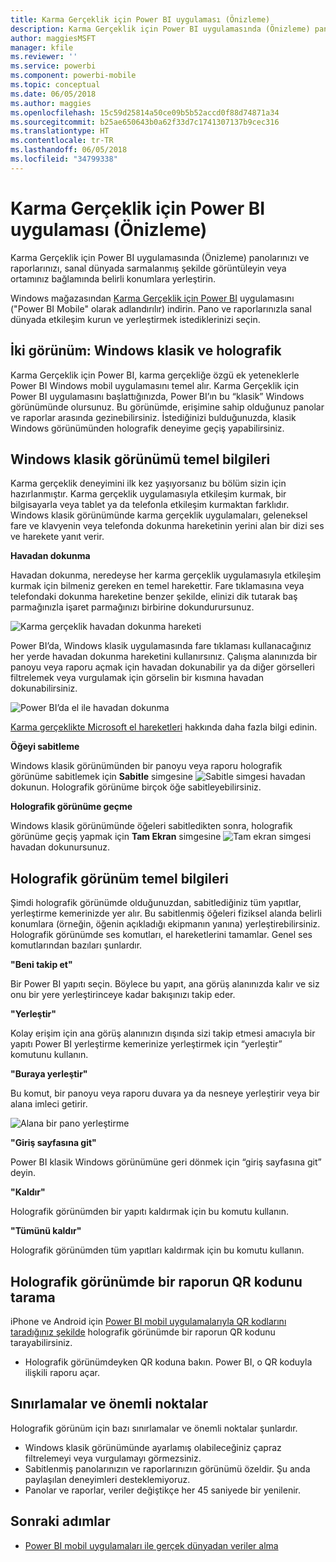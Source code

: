 ```yaml
---
title: Karma Gerçeklik için Power BI uygulaması (Önizleme)
description: Karma Gerçeklik için Power BI uygulamasında (Önizleme) panolarınızı ve raporlarınızı, sanal dünyada sarmalanmış şekilde veya ortamınız bağlamında görüntüleyin.
author: maggiesMSFT
manager: kfile
ms.reviewer: ''
ms.service: powerbi
ms.component: powerbi-mobile
ms.topic: conceptual
ms.date: 06/05/2018
ms.author: maggies
ms.openlocfilehash: 15c59d25814a50ce09b5b52accd0f88d74871a34
ms.sourcegitcommit: b25ae650643b0a62f33d7c1741307137b9cec316
ms.translationtype: HT
ms.contentlocale: tr-TR
ms.lasthandoff: 06/05/2018
ms.locfileid: "34799338"
---
```

# <a name="power-bi-for-mixed-reality-app-preview"></a>Karma Gerçeklik için Power BI uygulaması (Önizleme)
Karma Gerçeklik için Power BI uygulamasında (Önizleme) panolarınızı ve raporlarınızı, sanal dünyada sarmalanmış şekilde görüntüleyin veya ortamınız bağlamında belirli konumlara yerleştirin. 

Windows mağazasından [Karma Gerçeklik için Power BI](https://www.microsoft.com/p/power-bi-mobile/9nblgggzlxn1?activetab=pivot%3aoverviewtab) uygulamasını ("Power BI Mobile" olarak adlandırılır) indirin. Pano ve raporlarınızla sanal dünyada etkileşim kurun ve yerleştirmek istediklerinizi seçin. 

## <a name="two-views-windows-classic-and-holographic"></a>İki görünüm: Windows klasik ve holografik

Karma Gerçeklik için Power BI, karma gerçekliğe özgü ek yeteneklerle Power BI Windows mobil uygulamasını temel alır. Karma Gerçeklik için Power BI uygulamasını başlattığınızda, Power BI’ın bu “klasik” Windows görünümünde olursunuz. Bu görünümde, erişimine sahip olduğunuz panolar ve raporlar arasında gezinebilirsiniz. İstediğinizi bulduğunuzda, klasik Windows görünümünden holografik deneyime geçiş yapabilirsiniz. 


## <a name="windows-classic-view-basics"></a>Windows klasik görünümü temel bilgileri

Karma gerçeklik deneyimini ilk kez yaşıyorsanız bu bölüm sizin için hazırlanmıştır. Karma gerçeklik uygulamasıyla etkileşim kurmak, bir bilgisayarla veya tablet ya da telefonla etkileşim kurmaktan farklıdır. Windows klasik görünümünde karma gerçeklik uygulamaları, geleneksel fare ve klavyenin veya telefonda dokunma hareketinin yerini alan bir dizi ses ve harekete yanıt verir. 

**Havadan dokunma**

Havadan dokunma, neredeyse her karma gerçeklik uygulamasıyla etkileşim kurmak için bilmeniz gereken en temel harekettir. Fare tıklamasına veya telefondaki dokunma hareketine benzer şekilde, elinizi dik tutarak baş parmağınızla işaret parmağınızı birbirine dokundurursunuz.  

![Karma gerçeklik havadan dokunma hareketi](media/mobile-mixed-reality-app/power-bi-hololens-airtap.png)

Power BI’da, Windows klasik uygulamasında fare tıklaması kullanacağınız her yerde havadan dokunma hareketini kullanırsınız. Çalışma alanınızda bir panoyu veya raporu açmak için havadan dokunabilir ya da diğer görselleri filtrelemek veya vurgulamak için görselin bir kısmına havadan dokunabilirsiniz.

![Power BI’da el ile havadan dokunma](media/mobile-mixed-reality-app/power-bi-hololens-airtap-hand.png) 

[Karma gerçeklikte Microsoft el hareketleri](https://developer.microsoft.com/windows/mixed-reality/gestures) hakkında daha fazla bilgi edinin.

**Öğeyi sabitleme** 

Windows klasik görünümünden bir panoyu veya raporu holografik görünüme sabitlemek için **Sabitle** simgesine ![Sabitle simgesi](media/mobile-mixed-reality-app/power-bi-hololens-pin.png) havadan dokunun. Holografik görünüme birçok öğe sabitleyebilirsiniz. 

**Holografik görünüme geçme**

Windows klasik görünümünde öğeleri sabitledikten sonra, holografik görünüme geçiş yapmak için **Tam Ekran** simgesine ![Tam ekran simgesi](media/mobile-mixed-reality-app/power-bi-hololens-fullscreen.png) havadan dokunursunuz. 


## <a name="holographic-view-basics"></a>Holografik görünüm temel bilgileri

Şimdi holografik görünümde olduğunuzdan, sabitlediğiniz tüm yapıtlar, yerleştirme kemerinizde yer alır. Bu sabitlenmiş öğeleri fiziksel alanda belirli konumlara (örneğin, öğenin açıkladığı ekipmanın yanına) yerleştirebilirsiniz. Holografik görünümde ses komutları, el hareketlerini tamamlar. Genel ses komutlarından bazıları şunlardır.

**"Beni takip et"** 

Bir Power BI yapıtı seçin. Böylece bu yapıt, ana görüş alanınızda kalır ve siz onu bir yere yerleştirinceye kadar bakışınızı takip eder.

**"Yerleştir"** 

Kolay erişim için ana görüş alanınızın dışında sizi takip etmesi amacıyla bir yapıtı Power BI yerleştirme kemerinize yerleştirmek için “yerleştir” komutunu kullanın.

**"Buraya yerleştir"**

Bu komut, bir panoyu veya raporu duvara ya da nesneye yerleştirir veya bir alana imleci getirir.

![Alana bir pano yerleştirme](media/mobile-mixed-reality-app/power-bi-hololens-place-visuals.png)

**"Giriş sayfasına git"**

Power BI klasik Windows görünümüne geri dönmek için “giriş sayfasına git” deyin. 

**"Kaldır"**

Holografik görünümden bir yapıtı kaldırmak için bu komutu kullanın.

**"Tümünü kaldır"** 

Holografik görünümden tüm yapıtları kaldırmak için bu komutu kullanın.


## <a name="scan-a-report-qr-code-in-holographic-view"></a>Holografik görünümde bir raporun QR kodunu tarama

iPhone ve Android için [Power BI mobil uygulamalarıyla QR kodlarını taradığınız şekilde](mobile-apps-qr-code.md) holografik görünümde bir raporun QR kodunu tarayabilirsiniz.

- Holografik görünümdeyken QR koduna bakın. Power BI, o QR koduyla ilişkili raporu açar.

## <a name="limitations-and-considerations"></a>Sınırlamalar ve önemli noktalar

Holografik görünüm için bazı sınırlamalar ve önemli noktalar şunlardır.

- Windows klasik görünümünde ayarlamış olabileceğiniz çapraz filtrelemeyi veya vurgulamayı görmezsiniz.
- Sabitlenmiş panolarınızın ve raporlarınızın görünümü özeldir. Şu anda paylaşılan deneyimleri desteklemiyoruz.
- Panolar ve raporlar, veriler değiştikçe her 45 saniyede bir yenilenir.


## <a name="next-steps"></a>Sonraki adımlar

- [Power BI mobil uygulamaları ile gerçek dünyadan veriler alma](mobile-apps-data-in-real-world-context.md)

 




